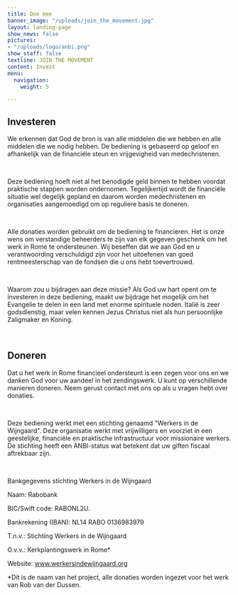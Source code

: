 ```yaml
---
title: Doe mee
banner_image: "/uploads/join_the_movement.jpg"
layout: landing-page
show_news: false
pictures:
- "/uploads/logo/anbi.png"
show_staff: false
textline: JOIN THE MOVEMENT
content: Invest
menu:
  navigation:
    weight: 5

---
```

## Investeren

We erkennen dat God de bron is van alle middelen die we hebben en alle middelen die we nodig hebben. De bediening is gebaseerd op geloof en afhankelijk van de financiële steun en vrijgevigheid van medechristenen.

​

Deze bediening hoeft niet al het benodigde geld binnen te hebben voordat praktische stappen worden ondernomen. Tegelijkertijd wordt de financiële situatie wel degelijk gepland en daarom worden medechristenen en organisaties aangemoedigd om op reguliere basis te doneren.

​

Alle donaties worden gebruikt om de bediening te financieren. Het is onze wens om verstandige beheerders te zijn van elk gegeven geschenk om het werk in Rome te ondersteunen. Wij beseffen dat we aan God en u verantwoording verschuldigd zijn voor het uitoefenen van goed rentmeesterschap van de fondsen die u ons hebt toevertrouwd.

​

Waarom zou u bijdragen aan deze missie? Als God uw hart opent om te investeren in deze bediening, maakt uw bijdrage het mogelijk om het Evangelie te delen in een land met enorme spirituele noden. Italië is zeer godsdienstig, maar velen kennen Jezus Christus niet als hun persoonlijke Zaligmaker en Koning. 

​

## Doneren

Dat u het werk in Rome financieel ondersteunt is een zegen voor ons en we danken God voor uw aandeel in het zendingswerk. U kunt op verschillende manieren doneren. Neem gerust contact met ons op als u vragen hebt over donaties.

​

Deze bediening werkt met een stichting genaamd "Werkers in de Wijngaard". Deze organisatie werkt met vrijwilligers en voorziet in een geestelijke, financiële en praktische infrastructuur voor missionaire werkers. De stichting heeft een ANBI-status wat betekent dat uw giften fiscaal aftrekbaar zijn. 

​

Bankgegevens stichting Werkers in de Wijngaard

Naam: Rabobank

BIC/Swift code: RABONL2U.

Bankrekening (IBAN): NL14 RABO 0136983979

T.n.v.: Stichting Werkers in de Wijngaard

O.v.v.: Kerkplantingswerk in Rome*

Website: www.werkersindewijngaard.org

*Dit is de naam van het project, alle donaties worden ingezet voor het werk van Rob van der Dussen.